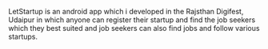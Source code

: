 LetStartup is an android app which i developed in the Rajsthan Digifest, Udaipur in which anyone can register their startup and find the job seekers which they best suited and job seekers can also find jobs and follow various startups.
